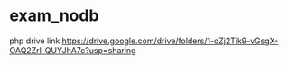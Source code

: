 # exam_nodb



php drive link
https://drive.google.com/drive/folders/1-oZj2Tik9-vGsgX-OAQ2Zrl-QUYJhA7c?usp=sharing
